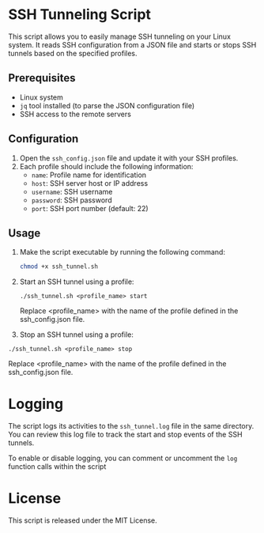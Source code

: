 # SSH Tunneling Script

This script allows you to easily manage SSH tunneling on your Linux system. It reads SSH configuration from a JSON file and starts or stops SSH tunnels based on the specified profiles.

## Prerequisites

- Linux system
- `jq` tool installed (to parse the JSON configuration file)
- SSH access to the remote servers

## Configuration

1. Open the `ssh_config.json` file and update it with your SSH profiles.
2. Each profile should include the following information:
   - `name`: Profile name for identification
   - `host`: SSH server host or IP address
   - `username`: SSH username
   - `password`: SSH password
   - `port`: SSH port number (default: 22)

## Usage

1. Make the script executable by running the following command:
   ```bash
   chmod +x ssh_tunnel.sh
   ```

2. Start an SSH tunnel using a profile:
   ```
   ./ssh_tunnel.sh <profile_name> start
   ```
   Replace <profile_name> with the name of the profile defined in the ssh_config.json file.

3. Stop an SSH tunnel using a profile:
  ```
  ./ssh_tunnel.sh <profile_name> stop
  ```
  Replace <profile_name> with the name of the profile defined in the ssh_config.json file.

# Logging

The script logs its activities to the `ssh_tunnel.log` file in the same directory. You can review this log file to track the start and stop events of the SSH tunnels.

To enable or disable logging, you can comment or uncomment the `log` function calls within the script

# License
This script is released under the MIT License.
